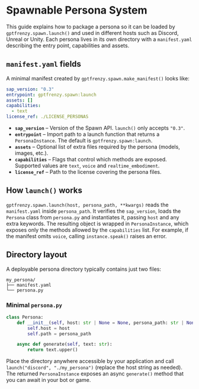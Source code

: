 # Spawnable Persona System

This guide explains how to package a persona so it can be loaded by
`gptfrenzy.spawn.launch()` and used in different hosts such as Discord,
Unreal or Unity. Each persona lives in its own directory with a
`manifest.yaml` describing the entry point, capabilities and assets.

## `manifest.yaml` fields

A minimal manifest created by `gptfrenzy.spawn.make_manifest()` looks
like:

```yaml
sap_version: "0.3"
entrypoint: gptfrenzy.spawn:launch
assets: []
capabilities:
  - text
license_ref: ./LICENSE_PERSONAS
```

* **`sap_version`** – Version of the Spawn API. `launch()` only accepts
  `"0.3"`.
* **`entrypoint`** – Import path to a launch function that returns a
  `PersonaInstance`. The default is `gptfrenzy.spawn:launch`.
* **`assets`** – Optional list of extra files required by the persona
  (models, images, etc.).
* **`capabilities`** – Flags that control which methods are exposed.
  Supported values are `text`, `voice` and `realtime_embodiment`.
* **`license_ref`** – Path to the license covering the persona files.

## How `launch()` works

`gptfrenzy.spawn.launch(host, persona_path, **kwargs)` reads the
`manifest.yaml` inside `persona_path`. It verifies the `sap_version`,
loads the `Persona` class from `persona.py` and instantiates it,
passing `host` and any extra keywords. The resulting object is wrapped in
`PersonaInstance`, which exposes only the methods allowed by the
`capabilities` list. For example, if the manifest omits `voice`, calling
`instance.speak()` raises an error.

## Directory layout

A deployable persona directory typically contains just two files:

```
my_persona/
├── manifest.yaml
└── persona.py
```

### Minimal `persona.py`

```python
class Persona:
    def __init__(self, host: str | None = None, persona_path: str | None = None, **kwargs):
        self.host = host
        self.path = persona_path

    async def generate(self, text: str):
        return text.upper()
```

Place the directory anywhere accessible by your application and call
`launch("discord", "./my_persona")` (replace the host string as needed).
The returned `PersonaInstance` exposes an async `generate()` method that
you can await in your bot or game.
